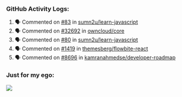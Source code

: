 

  <h3>GitHub Activity Logs:</h3>

  <!--START_SECTION:activity-->

1. 🗣 Commented on [#83](https://github.com/sumn2u/learn-javascript/issues/83#issuecomment-2902849504) in [sumn2u/learn-javascript](https://github.com/sumn2u/learn-javascript)
2. 🗣 Commented on [#32692](https://github.com/owncloud/core/issues/32692#issuecomment-2902845817) in [owncloud/core](https://github.com/owncloud/core)
3. 🗣 Commented on [#80](https://github.com/sumn2u/learn-javascript/issues/80#issuecomment-2902838461) in [sumn2u/learn-javascript](https://github.com/sumn2u/learn-javascript)
4. 🗣 Commented on [#1419](https://github.com/themesberg/flowbite-react/issues/1419#issuecomment-2902745089) in [themesberg/flowbite-react](https://github.com/themesberg/flowbite-react)
5. 🗣 Commented on [#8696](https://github.com/kamranahmedse/developer-roadmap/pull/8696#issuecomment-2902663093) in [kamranahmedse/developer-roadmap](https://github.com/kamranahmedse/developer-roadmap)
      <!--END_SECTION:activity-->




### Just for my ego:

![](https://komarev.com/ghpvc/?username=kenshanta&color=orange&style=for-the-badge)
